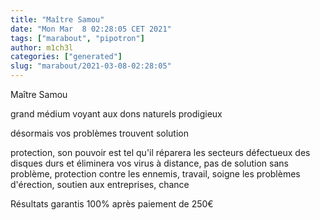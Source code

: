 ```yaml
---
title: "Maître Samou"
date: "Mon Mar  8 02:28:05 CET 2021"
tags: ["marabout", "pipotron"]
author: m1ch3l
categories: ["generated"]
slug: "marabout/2021-03-08-02:28:05"
---
```


Maître Samou

grand médium voyant aux dons naturels prodigieux

désormais vos problèmes trouvent solution

protection, son pouvoir est tel qu'il réparera les secteurs défectueux des disques durs et éliminera vos virus à distance, pas de solution sans problème, protection contre les ennemis, travail, soigne les problèmes d'érection, soutien aux entreprises, chance

Résultats garantis 100% après paiement de 250€
